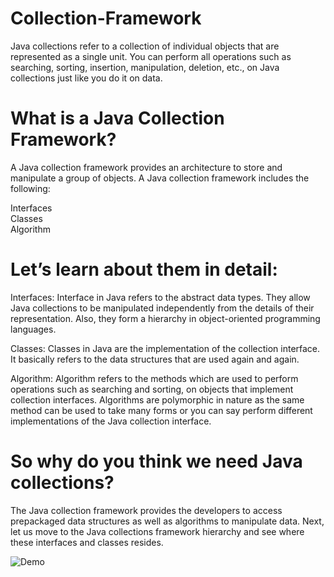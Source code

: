 # Collection-Framework

Java collections refer to a collection of individual objects that are represented as a single unit. You can perform all operations such as searching, sorting, insertion, manipulation, deletion, etc., on Java collections just like you do it on data.

# What is a Java Collection Framework?

A Java collection framework provides an architecture to store and manipulate a group of objects. A Java collection framework includes the following:

Interfaces\
Classes\
Algorithm


# Let’s learn about them in detail:

Interfaces: Interface in Java refers to the abstract data types. They allow Java collections to be manipulated independently from the details of their representation. Also, they form a hierarchy in object-oriented programming languages.

Classes: Classes in Java are the implementation of the collection interface. It basically refers to the data structures that are used again and again.

Algorithm: Algorithm refers to the methods which are used to perform operations such as searching and sorting, on objects that implement collection interfaces. Algorithms are polymorphic in nature as the same method can be used to take many forms or you can say perform different implementations of the Java collection interface.


# So why do you think we need Java collections? 
The Java collection framework provides the developers to access prepackaged data structures as well as algorithms to manipulate data. Next, let us move to the Java collections framework hierarchy and see where these interfaces and classes resides.


<img alt="Demo" src="https://techvidvan.com/tutorials/wp-content/uploads/sites/2/2020/03/collection-framework-hierarchy-in-java.jpg" />
